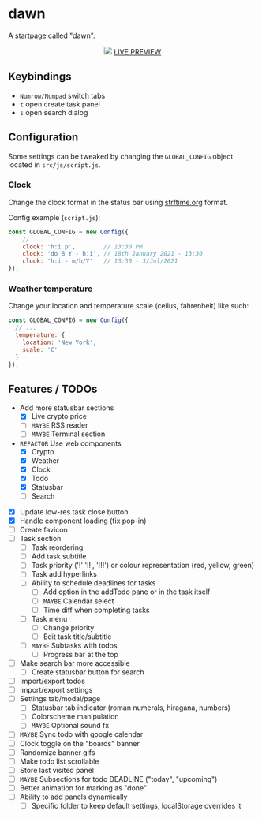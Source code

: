 # dawn
A startpage called "dawn".

<p align="center">
  <img src="https://i.imgur.com/xOjR4Gq.png">
  <a href="https://b-coimbra.github.io/dawn/">LIVE PREVIEW</a>
</div>

## Keybindings

- `Numrow/Numpad` switch tabs
- `t` open create task panel
- `s` open search dialog

## Configuration

Some settings can be tweaked by changing the `GLOBAL_CONFIG` object located in `src/js/script.js`. 

### Clock

Change the clock format in the status bar using [strftime.org](https://strftime.org) format.

Config example (`script.js`):

```js
const GLOBAL_CONFIG = new Config({
    // ...
    clock: 'h:i p',        // 13:30 PM
    clock: 'do B Y - h:i', // 18th January 2021 - 13:30
    clock: 'h:i - m/b/Y'   // 13:30 - 3/Jul/2021 
});
```

### Weather temperature

Change your location and temperature scale (celius, fahrenheit) like such:

```js
const GLOBAL_CONFIG = new Config({
  // ...
  temperature: {
    location: 'New York',
    scale: 'C'
  }
});
```

## Features / TODOs

  - Add more statusbar sections
    - [X] Live crypto price
    - [ ] `MAYBE` RSS reader
    - [ ] `MAYBE` Terminal section
  - `REFACTOR` Use web components
    - [X] Crypto
    - [X] Weather
    - [X] Clock
    - [X] Todo
    - [X] Statusbar
    - [ ] Search
  - [X] Update low-res task close button
  - [X] Handle component loading (fix pop-in)
  - [ ] Create favicon
  - [ ] Task section
    - [ ] Task reordering
    - [ ] Add task subtitle
    - [ ] Task priority ('!' '!!', '!!!') or colour representation (red, yellow, green)
    - [ ] Task add hyperlinks
    - [ ] Ability to schedule deadlines for tasks
      - [ ] Add option in the addTodo pane or in the task itself
      - [ ] `MAYBE` Calendar select
      - [ ] Time diff when completing tasks
    - [ ] Task menu
      - [ ] Change priority
      - [ ] Edit task title/subtitle
    - [ ] `MAYBE` Subtasks with todos
      - [ ] Progress bar at the top
  - [ ] Make search bar more accessible
    - [ ] Create statusbar button for search
  - [ ] Import/export todos
  - [ ] Import/export settings
  - [ ] Settings tab/modal/page
    - [ ] Statusbar tab indicator (roman numerals, hiragana, numbers)
    - [ ] Colorscheme manipulation
    - [ ] `MAYBE` Optional sound fx
  - [ ] `MAYBE` Sync todo with google calendar
  - [ ] Clock toggle on the "boards" banner
  - [ ] Randomize banner gifs
  - [ ] Make todo list scrollable
  - [ ] Store last visited panel
  - [ ] `MAYBE` Subsections for todo DEADLINE ("today", "upcoming")
  - [ ] Better animation for marking as "done"
  - [ ] Ability to add panels dynamically
    - [ ] Specific folder to keep default settings, localStorage overrides it
